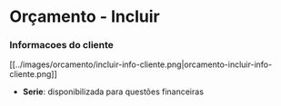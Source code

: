 # Orçamento - Incluir

### Informacoes do cliente

[[../images/orcamento/incluir-info-cliente.png|orcamento-incluir-info-cliente.png]]

* **Serie**: disponibilizada para questões financeiras
